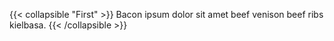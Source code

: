 {{< collapsible "First" >}}
Bacon ipsum dolor sit amet beef venison beef ribs kielbasa.
{{< /collapsible >}}
